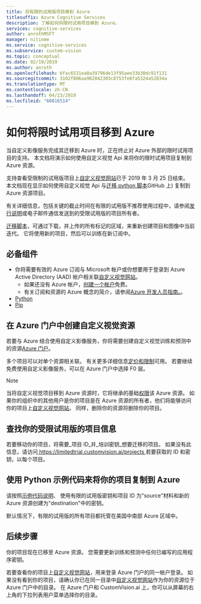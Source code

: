 ```yaml
---
title: 将有限的试用版项目移到 Azure
titlesuffix: Azure Cognitive Services
description: 了解如何将限时试用项目移到 Azure。
services: cognitive-services
author: anrothMSFT
manager: nitinme
ms.service: cognitive-services
ms.subservice: custom-vision
ms.topic: conceptual
ms.date: 02/19/2019
ms.author: anroth
ms.openlocfilehash: 6fac6531ea0a39796de13f95aee33b30dc91f131
ms.sourcegitcommit: 3102f886aa962842303c8753fe8fa5324a52834a
ms.translationtype: MT
ms.contentlocale: zh-CN
ms.lasthandoff: 04/23/2019
ms.locfileid: "60816514"
---
```

# <a name="how-to-move-your-limited-trial-project-to-azure"></a>如何将限时试用项目移到 Azure

当自定义影像服务完成其迁移到 Azure 时，正在终止对 Azure 外部的限时试用项目的支持。 本文档将演示如何使用自定义视觉 Api 来将你的限时试用项目复制到 Azure 资源。

支持查看受限制的试用版项目上[自定义视觉网站](https://customvision.ai)已于 2019 年 3 月 25 日结束。 本文档现在显示如何使用自定义视觉 Api 与[迁移 python 脚本](https://github.com/Azure-Samples/custom-vision-move-project)GitHub 上) 复制到 Azure 资源项目。

有关详细信息，包括关键的截止时间在有限的试用版不推荐使用过程中，请参阅[发行说明](https://docs.microsoft.com/azure/cognitive-services/custom-vision-service/release-notes#february-25-2019)或电子邮件通信发送到的受限试用版的项目所有者。

[迁移脚本](https://github.com/Azure-Samples/custom-vision-move-project)，可通过下载，并上传的所有标记的区域，来重新创建项目和图像中当前迭代。 它将使用新的项目，然后可以训练在新订阅中。

## <a name="prerequisites"></a>必备组件

- 你将需要有效的 Azure 订阅与 Microsoft 帐户或你想要用于登录到 Azure Active Directory (AAD) 帐户相关联[自定义视觉网站](https://customvision.ai)。 
    - 如果还没有 Azure 帐户，[创建一个帐户](https://azure.microsoft.com/free/)免费。
    - 有关订阅和资源的 Azure 概念的简介，请参阅[Azure 开发人员指南。](https://docs.microsoft.com/azure/guides/developer/azure-developer-guide#manage-your-subscriptions)。
-  [Python](https://www.python.org/downloads/)
- [Pip](https://pip.pypa.io/en/stable/installing/)

## <a name="create-custom-vision-resources-in-the-azure-portal"></a>在 Azure 门户中创建自定义视觉资源

若要与 Azure 结合使用自定义影像服务，你将需要创建自定义视觉训练和预测中的资源[Azure 门户](https://portal.azure.com/?microsoft_azure_marketplace_ItemHideKey=microsoft_azure_cognitiveservices_customvision#create/Microsoft.CognitiveServicesCustomVision)。 

多个项目可以对单个资源相关联。 有关更多详细信息[定价和限制](https://docs.microsoft.com/azure/cognitive-services/custom-vision-service/limits-and-quotas)可用。 若要继续免费使用自定义影像服务，可以在 Azure 门户中选择 F0 层。 

> [!NOTE]
> 当将自定义视觉项目移到 Azure 资源时，它将继承的基础[权限]( https://docs.microsoft.com/azure/role-based-access-control/role-assignments-portal)该 Azure 资源。 如果你的组织中的其他用户是你的项目是在 Azure 资源的所有者，他们将能够访问你的项目上[自定义视觉网站](https://customvision.ai)。 同样，删除你的资源将删除你的项目。  

## <a name="find-your-limited-trial-project-information"></a>查找你的受限试用版的项目信息

若要移动你的项目，将需要_项目 ID_并_培训密钥_想要迁移的项目。 如果没有此信息，请访问[ https://limitedtrial.customvision.ai/projects ](https://limitedtrial.customvision.ai/projects)若要获取的 ID 和密钥，以每个项目。 

## <a name="use-the-python-sample-code-to-copy-your-project-to-azure"></a>使用 Python 示例代码来将你的项目复制到 Azure

请按照[示例代码说明](https://github.com/Azure-Samples/custom-vision-move-project)、 使用有限的试用版密钥和项目 ID 为"source"材料和新的 Azure 资源创建为"destination"中的密钥。

默认情况下，有限的试用版的所有项目都托管在美国中南部 Azure 区域中。

## <a name="next-steps"></a>后续步骤

你的项目现在已移至 Azure 资源。 您需要更新训练和预测中任何已编写的应用程序密钥。

若要查看你的项目上[自定义视觉网站](https://customvision.ai)，用来登录 Azure 门户的同一帐户登录。 如果没有看到你的项目，请确认你已在同一目录中[自定义视觉网站](https://customvision.ai)作为你的资源位于 Azure 门户中的目录。 在 Azure 门户和 CustomVision.ai 上，你可以从屏幕的右上角的下拉列表用户菜单选择你的目录。